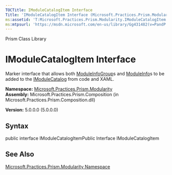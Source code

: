 ```yaml
---
TOCTitle: IModuleCatalogItem Interface
Title: 'IModuleCatalogItem Interface (Microsoft.Practices.Prism.Modularity)'
ms:assetid: 'T:Microsoft.Practices.Prism.Modularity.IModuleCatalogItem'
ms:mtpsurl: 'https://msdn.microsoft.com/en-us/library/Gg431482(v=PandP.50)'
---
```


Prism Class Library

IModuleCatalogItem Interface
============================

Marker interface that allows both [ModuleInfoGroup](https://msdn.microsoft.com/library/microsoft.practices.prism.modularity.moduleinfogroup)s and [ModuleInfo](https://msdn.microsoft.com/library/microsoft.practices.prism.modularity.moduleinfo)s to be added to the [IModuleCatalog](https://msdn.microsoft.com/library/microsoft.practices.prism.modularity.imodulecatalog) from code and XAML.

**Namespace:** [Microsoft.Practices.Prism.Modularity](https://msdn.microsoft.com/library/microsoft.practices.prism.modularity)
**Assembly:** Microsoft.Practices.Prism.Composition (in Microsoft.Practices.Prism.Composition.dll)

**Version:** 5.0.0.0 (5.0.0.0)

## Syntax


public interface IModuleCatalogItemPublic Interface IModuleCatalogItem

See Also
--------


[Microsoft.Practices.Prism.Modularity Namespace](https://msdn.microsoft.com/library/microsoft.practices.prism.modularity)
